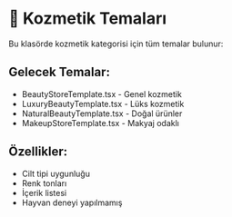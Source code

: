# 🧴 Kozmetik Temaları

Bu klasörde kozmetik kategorisi için tüm temalar bulunur:

## Gelecek Temalar:
- BeautyStoreTemplate.tsx - Genel kozmetik
- LuxuryBeautyTemplate.tsx - Lüks kozmetik
- NaturalBeautyTemplate.tsx - Doğal ürünler
- MakeupStoreTemplate.tsx - Makyaj odaklı

## Özellikler:
- Cilt tipi uygunluğu
- Renk tonları
- İçerik listesi
- Hayvan deneyi yapılmamış